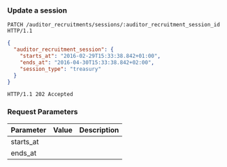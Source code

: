 ### Update a session

```http
PATCH /auditor_recruitments/sessions/:auditor_recruitment_session_id HTTP/1.1
```

```json
{
  "auditor_recruitment_session": {
    "starts_at": "2016-02-29T15:33:38.842+01:00",
    "ends_at": "2016-04-30T15:33:38.842+02:00",
    "session_type": "treasury"
  }
}
```

```http
HTTP/1.1 202 Accepted
```

### Request Parameters

Parameter           |  Value | Description
------------------- | ------ | ------
starts_at           | |
ends_at             | |
